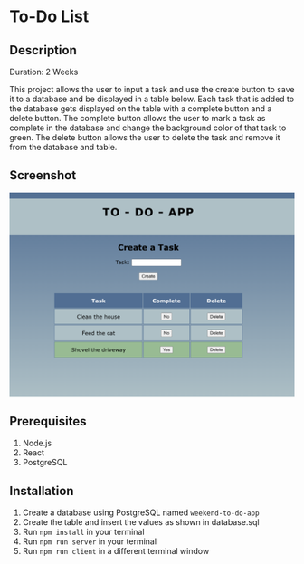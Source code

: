 # To-Do List

## Description
Duration: 2 Weeks

This project allows the user to input a task and use the create button to save it to a database and be displayed in a table below. Each task that is added to the database gets displayed on the table with a complete button and a delete button. The complete button allows the user to mark a task as complete in the database and change the background color of that task to green. The delete button allows the user to delete the task and remove it from the database and table.

## Screenshot
![plot](./public/images/preview.png)

## Prerequisites
1. Node.js
2. React
3. PostgreSQL

## Installation
1. Create a database using PostgreSQL named `weekend-to-do-app`
2. Create the table and insert the values as shown in database.sql
3. Run `npm install` in your terminal
4. Run `npm run server` in your terminal
5. Run `npm run client` in a different terminal window
